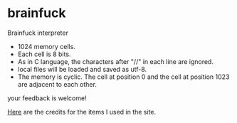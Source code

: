 # brainfuck

Brainfuck interpreter  

* 1024 memory cells.
* Each cell is 8 bits.
* As in C language, the characters after "//" in each line are ignored.
* local files will be loaded and saved as utf-8.  
* The memory is cyclic. The cell at position 0 and the cell at position 1023 are adjacent to each other.

your feedback is welcome!  

[Here](https://github.com/tarakojo/brainfuck/blob/main/credit.md) are the credits for the items I used in the site.

